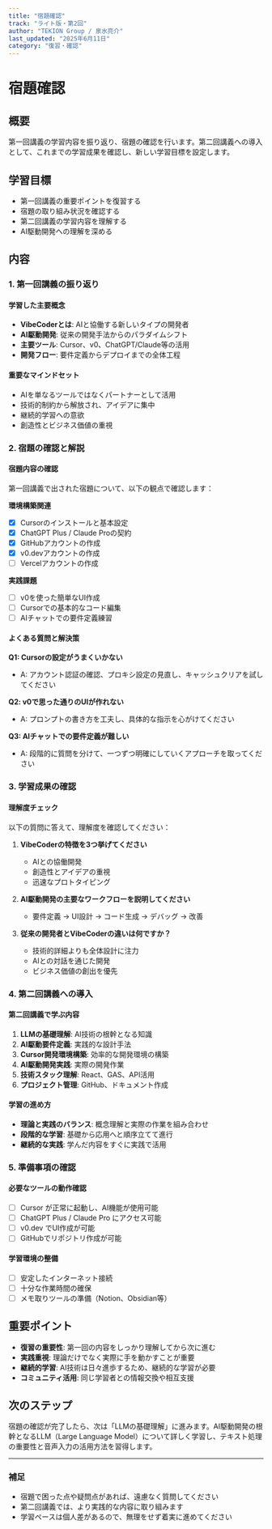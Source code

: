 ```yaml
---
title: "宿題確認"
track: "ライト版・第2回"
author: "TEKION Group / 泉水亮介"
last_updated: "2025年6月11日"
category: "復習・確認"
---
```


# 宿題確認

## 概要
第一回講義の学習内容を振り返り、宿題の確認を行います。第二回講義への導入として、これまでの学習成果を確認し、新しい学習目標を設定します。

## 学習目標
- 第一回講義の重要ポイントを復習する
- 宿題の取り組み状況を確認する
- 第二回講義の学習内容を理解する
- AI駆動開発への理解を深める

## 内容

### 1. 第一回講義の振り返り

#### 学習した主要概念
- **VibeCoderとは**: AIと協働する新しいタイプの開発者
- **AI駆動開発**: 従来の開発手法からのパラダイムシフト
- **主要ツール**: Cursor、v0、ChatGPT/Claude等の活用
- **開発フロー**: 要件定義からデプロイまでの全体工程

#### 重要なマインドセット
- AIを単なるツールではなくパートナーとして活用
- 技術的制約から解放され、アイデアに集中
- 継続的学習への意欲
- 創造性とビジネス価値の重視

### 2. 宿題の確認と解説

#### 宿題内容の確認
第一回講義で出された宿題について、以下の観点で確認します：

**環境構築関連**
- [x] Cursorのインストールと基本設定
- [x] ChatGPT Plus / Claude Proの契約
- [x] GitHubアカウントの作成
- [x] v0.devアカウントの作成
- [ ] Vercelアカウントの作成

**実践課題**
- [ ] v0を使った簡単なUI作成
- [ ] Cursorでの基本的なコード編集
- [ ] AIチャットでの要件定義練習

#### よくある質問と解決策

**Q1: Cursorの設定がうまくいかない**
- A: アカウント認証の確認、プロキシ設定の見直し、キャッシュクリアを試してください

**Q2: v0で思った通りのUIが作れない**
- A: プロンプトの書き方を工夫し、具体的な指示を心がけてください

**Q3: AIチャットでの要件定義が難しい**
- A: 段階的に質問を分けて、一つずつ明確にしていくアプローチを取ってください

### 3. 学習成果の確認

#### 理解度チェック
以下の質問に答えて、理解度を確認してください：

1. **VibeCoderの特徴を3つ挙げてください**
   - AIとの協働開発
   - 創造性とアイデアの重視
   - 迅速なプロトタイピング

2. **AI駆動開発の主要なワークフローを説明してください**
   - 要件定義 → UI設計 → コード生成 → デバッグ → 改善

3. **従来の開発者とVibeCoderの違いは何ですか？**
   - 技術的詳細よりも全体設計に注力
   - AIとの対話を通じた開発
   - ビジネス価値の創出を優先

### 4. 第二回講義への導入

#### 第二回講義で学ぶ内容
1. **LLMの基礎理解**: AI技術の根幹となる知識
2. **AI駆動要件定義**: 実践的な設計手法
3. **Cursor開発環境構築**: 効率的な開発環境の構築
4. **AI駆動開発実践**: 実際の開発作業
5. **技術スタック理解**: React、GAS、API活用
6. **プロジェクト管理**: GitHub、ドキュメント作成

#### 学習の進め方
- **理論と実践のバランス**: 概念理解と実際の作業を組み合わせ
- **段階的な学習**: 基礎から応用へと順序立てて進行
- **継続的な実践**: 学んだ内容をすぐに実践で活用

### 5. 準備事項の確認

#### 必要なツールの動作確認
- [ ] Cursor が正常に起動し、AI機能が使用可能
- [ ] ChatGPT Plus / Claude Pro にアクセス可能
- [ ] v0.dev でUI作成が可能
- [ ] GitHubでリポジトリ作成が可能

#### 学習環境の整備
- [ ] 安定したインターネット接続
- [ ] 十分な作業時間の確保
- [ ] メモ取りツールの準備（Notion、Obsidian等）

## 重要ポイント
- **復習の重要性**: 第一回の内容をしっかり理解してから次に進む
- **実践重視**: 理論だけでなく実際に手を動かすことが重要
- **継続的学習**: AI技術は日々進歩するため、継続的な学習が必要
- **コミュニティ活用**: 同じ学習者との情報交換や相互支援

## 次のステップ
宿題の確認が完了したら、次は「LLMの基礎理解」に進みます。AI駆動開発の根幹となるLLM（Large Language Model）について詳しく学習し、テキスト処理の重要性と音声入力の活用方法を習得します。

---

### 補足
- 宿題で困った点や疑問点があれば、遠慮なく質問してください
- 第二回講義では、より実践的な内容に取り組みます
- 学習ペースは個人差があるので、無理をせず着実に進めてください